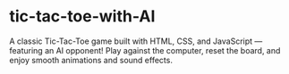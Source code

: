 # tic-tac-toe-with-AI
A classic Tic-Tac-Toe game built with HTML, CSS, and JavaScript — featuring an AI opponent! Play against the computer, reset the board, and enjoy smooth animations and sound effects.
